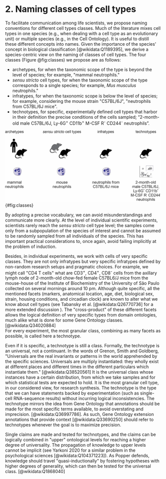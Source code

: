# 2. Naming classes of cell types

To facilitate communication among life scientists, we propose naming conventions for different cell types classes. 
Much of the literature mixes cell types in one species (e.g., when dealing with a cell type as an evolutionary unit) or multiple species (e.g., in the Cell Ontology). 
It is useful to distill these different concepts into names. Given the importance of the species' concept in biological classification [@wikidata:Q1189395], we derive a species-centric view on the naming of classes of cell types. 
The four classes (Figure @fig:classes) we propose are as follows:

- archetypes, for when the taxonomic scope of the type is beyond the level of species; for example, "mammal neutrophils."
- _sensu stricto_ cell types, for when the taxonomic scope of the type corresponds to a single species; for example, _Mus musculus_ neutrophils."
- infratypes, for when the taxonomic scope is below the level of species; for example, considering the mouse strain "C57BL/6J", "neutrophils from C57BL/6J mice". 
- technotypes, for specific, experimentally defined cell types that harbor in their definition the precise conditions of the cells sampled; “2-month-old male C57BL/6J, Ly-6G<sup>+</sup> CD11b<sup>+</sup>  M-CSF R<sup>-</sup>  CD244<sup>-</sup> neutrophils”.

![ Names for classes of cell types.](images/archetypes_hn.jpg){#fig:classes}

By adopting a precise vocabulary, we can avoid misunderstandings and communicate more clearly.
At the level of individual scientific experiments, scientists rarely reach the _sensu stricto_ cell type level; the samples come only from a subpopulation of the species of interest and cannot be assumed to be randomly sampled from all individuals of the species. 
This has important practical considerations to, once again, avoid failing implicitly at the problem of induction.

Besides, in individual experiments, we work with cells of very specific classes.
They are not only infratypes but very specific infratypes defined by non-random research setups and pragmatic choices. For example, we might call "CD4 T cells" what are CD3<sup>+</sup>, CD4<sup>+</sup>, CD8<sup>-</sup> cells from the axillary lymph node of 2-month-old chow-fed female C57BL6/J mice from the mouse-house of the Institute of Biochemistry of the University of São Paulo collected on several mornings around 10 pm.
Although quite specific, all the mentioned facets (markers, anatomical location, age, diet, biological sex, strain, housing conditions, and circadian clock) are known to alter what we know about cell types (see Tabansky et al. [@wikidata:Q26770736] for a more extended discussion ).
The "cross-product" of these different facets allows the logical definition of very specific types from domain ontologies, much alike what is done for some Gene Ontology classes.  [@wikidata:Q34020884]   
For every experiment, the most granular class, combining as many facets as possible, is called here a technotype.

Even if it is specific, a technotype is still a class. 
Formally, the technotype is an universal, not a continuant.
In the words of Grenon, Smith and Goldberg, "Universals  are  the  real  invariants  or  patterns  in  the  world  apprehended  by  the  specific  sciences.  Universals  are  multiply  instantiated:  they  wholly  exist  at  different  places  and  different  times  in  the  different  particulars  which  instantiate  them." [@wikidata:Q38520561]
It is the universal class whose instances have a certain distribution, from which we take samples and for which statistical tests are expected to hold. 
It is the most granular cell type, in our considered view, for research synthesis. 
The technotype is the type that we can have statements backed by experimentation (such as single-cell RNA-sequence results) without incurring logical inconsistencies.
The technotype mirrors the idea from Gene Ontology that annotations should be made for the most specific terms available, to avoid overstating and imprecision.   [@wikidata:Q36997786]. 
As such, Gene Ontology extension annotations that provide context [@wikidata:Q33690250] should refer to technotypes whenever the goal is to maximize precision.  

Single claims are made and tested for technotypes, and the claims can be logically combined in "upper" ontological levels for reaching a higher degree of universality.
The propagation of knowledge to upper levels cannot be implicit (see Yarkoni 2020 for a similar problem in the psychological sciences [@wikidata:Q104371223]). 
As Popper defends, knowledge should travel "quasi-inductionally" by fostering hypotheses with higher degrees of generality, which can then be tested for the universal class. [@wikidata:Q1868040]